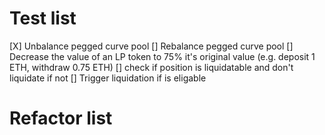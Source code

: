 
# Test list
[X] Unbalance pegged curve pool
[] Rebalance pegged curve pool
[] Decrease the value of an LP token to 75% it's original value (e.g. deposit 1 ETH, withdraw 0.75 ETH)
[] check if position is liquidatable and don't liquidate if not
[] Trigger liquidation if is eligable


# Refactor list